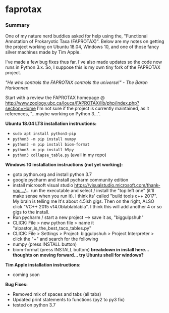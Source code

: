 # faprotax

### Summary

One of my nature nerd buddies asked for help using the, "Functional Annotation of Prokaryotic Taxa (FAPROTAX)". Below are my notes on getting the project working on Ubuntu 18.04, Windows 10, and one of those fancy silver machines made by Tim Apple.

I've made a few bug fixes thus far. I've also made updates so the code now runs in Python 3.x. So, I suppose this is my own tiny fork of the FAPROTAX project.

*"He who controls the FAPROTAX controls the universe!"*
     *- The Baron Harkonnen*

Start with a review the FAPROTAX homepage @ http://www.zoology.ubc.ca/louca/FAPROTAX/lib/php/index.php?section=Home I'm not sure if the project is currently maintained, as it references, "...maybe working on Python 3...".

**Ubuntu 18.04 LTS installation instructions:**
  - `sudo apt install python3-pip`
  - `python3 -m pip install numpy`
  - `python3 -m pip install biom-format`
  - `python3 -m pip install h5py`
  - `python3 collapse_table.py` (avail in my repo)


**Windows 10 installation instructions (not yet working):**
  - goto python.org and install python 3.7
  - google pycharm and install pycharm community edition
  - install microsoft visual studio https://visualstudio.microsoft.com/thank-you.../... run the executable and select / install the "top left one" (it'll make sense when you run it). I think its' called "build tools c++ 2017". My brain is telling me It's about 4.5ish gigs. Then on the right, ALSO click "VC++ 2015 v14.0blablablabla". I think this will add another 4 or so gigs to the install. 
  - Run pycharm / start a new project --> save it as, "biggulpshuh"
  - CLICK: File > new python file > name it "alpastor_is_the_best_taco_tables.py"
  - CLICK: File > Settings > Project: biggulpshuh > Project Interpreter > click the "+" and search for the following
  - numpy (press INSTALL button)
  - biom-format (press INSTALL buttom) **breakdown in install here... thoughts on moving forward... try Ubuntu shell for windows?**

**Tim Apple installation instructions:**
  - coming soon

**Bug Fixes:**
  - Removed mix of spaces and tabs (all tabs)
  - Updated print statements to functions (py2 to py3 fix)
  - tested on python 3.7

